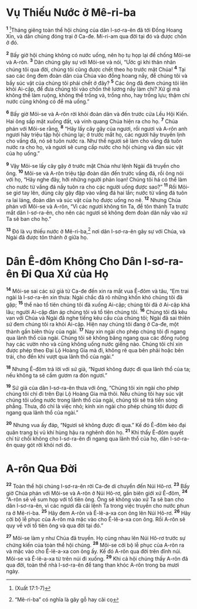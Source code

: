 # Vụ Thiếu Nước ở Mê-ri-ba
<sup><b>1</b></sup> [^1*]Tháng giêng toàn thể hội chúng của dân I-sơ-ra-ên đã tới Ðồng Hoang Xin, và dân chúng đóng trại ở Ca-đe. Mi-ri-am qua đời tại đó và được chôn ở đó.

<sup><b>2</b></sup> Bấy giờ hội chúng không có nước uống, nên họ tụ họp lại để chống Môi-se và A-rôn. <sup><b>3</b></sup> Dân chúng gây sự với Môi-se và nói, “Ước gì khi thân nhân chúng tôi qua đời, chúng tôi cũng được chết theo họ trước mặt Chúa! <sup><b>4</b></sup> Tại sao các ông đem đoàn dân của Chúa vào đồng hoang nầy, để chúng tôi và bầy súc vật của chúng tôi phải chết ở đây? <sup><b>5</b></sup> Các ông đã đem chúng tôi lên khỏi Ai-cập, để đưa chúng tôi vào chốn thê lương nầy làm chi? Xứ gì mà không thể làm ruộng, không thể trồng vả, trồng nho, hay trồng lựu; thậm chí nước cũng không có để mà uống.”

<sup><b>6</b></sup> Bấy giờ Môi-se và A-rôn rời khỏi đoàn dân và đến trước cửa Lều Hội Kiến. Hai ông sấp mặt xuống đất, và vinh quang Chúa hiện ra cho họ. <sup><b>7</b></sup> Chúa phán với Môi-se rằng, <sup><b>8</b></sup> “Hãy lấy cây gậy của ngươi, rồi ngươi và A-rôn anh ngươi hãy triệu tập hội chúng lại; ở trước mắt họ, các ngươi hãy truyền lịnh cho vầng đá, nó sẽ tuôn nước ra. Như thế ngươi sẽ làm cho vầng đá tuôn nước ra cho họ, và ngươi sẽ cung cấp nước cho hội chúng và đàn súc vật của họ uống.”

<sup><b>9</b></sup> Vậy Môi-se lấy cây gậy ở trước mặt Chúa như lệnh Ngài đã truyền cho ông. <sup><b>10</b></sup> Môi-se và A-rôn triệu tập đoàn dân đến trước vầng đá, rồi ông nói với họ, “Hãy nghe đây, hỡi những người phản loạn! Chúng tôi há có thể làm cho nước từ vầng đá nầy tuôn ra cho các người uống được sao?” <sup><b>11</b></sup> Rồi Môi-se giơ tay lên, dùng cây gậy đập vào vầng đá hai lần; nước từ vầng đá tuôn ra lai láng, đoàn dân và súc vật của họ được uống no nê. <sup><b>12</b></sup> Nhưng Chúa phán với Môi-se và A-rôn, “Vì các ngươi không tin Ta, để tôn thánh Ta trước mắt dân I-sơ-ra-ên, cho nên các ngươi sẽ không đem đoàn dân nầy vào xứ Ta sẽ ban cho họ.”

<sup><b>13</b></sup> Ðó là vụ thiếu nước ở Mê-ri-ba,[^1] nơi dân I-sơ-ra-ên gây sự với Chúa, và Ngài đã được tôn thánh ở giữa họ.

# Dân Ê-đôm Không Cho Dân I-sơ-ra-ên Ði Qua Xứ của Họ
<sup><b>14</b></sup> Môi-se sai các sứ giả từ Ca-đe đến xin ra mắt vua Ê-đôm và tâu, “Em trai ngài là I-sơ-ra-ên xin thưa: Ngài chắc đã rõ những khốn khó chúng tôi đã gặp; <sup><b>15</b></sup> thể nào tổ tiên chúng tôi đã xuống Ai-cập; chúng tôi đã ở Ai-cập khá lâu; người Ai-cập đàn áp chúng tôi và tổ tiên chúng tôi. <sup><b>16</b></sup> Chúng tôi đã kêu van với Chúa và Ngài đã nghe tiếng kêu cầu của chúng tôi; Ngài đã sai thiên sứ đem chúng tôi ra khỏi Ai-cập. Hiện nay chúng tôi đang ở Ca-đe, một thành gần biên thùy của ngài. <sup><b>17</b></sup> Nay xin ngài cho phép chúng tôi đi ngang qua lãnh thổ của ngài. Chúng tôi sẽ không băng ngang qua các đồng ruộng hay các vườn nho và cũng không uống nước giếng nào. Chúng tôi chỉ xin được phép theo Ðại Lộ Hoàng Gia mà đi, không rẽ qua bên phải hoặc bên trái, cho đến khi vượt qua lãnh thổ của ngài.”

<sup><b>18</b></sup> Nhưng Ê-đôm trả lời với sứ giả, “Ngươi không được đi qua lãnh thổ của ta; nếu không ta sẽ cầm gươm ra đón ngươi.”

<sup><b>19</b></sup> Sứ giả của dân I-sơ-ra-ên thưa với ông, “Chúng tôi xin ngài cho phép chúng tôi chỉ đi trên Ðại Lộ Hoàng Gia mà thôi. Nếu chúng tôi hay súc vật chúng tôi uống nước trong lãnh thổ của ngài, chúng tôi sẽ trả tiền sòng phẳng. Thưa, đó chỉ là việc nhỏ; kính xin ngài cho phép chúng tôi được đi ngang qua lãnh thổ của ngài.”

<sup><b>20</b></sup> Nhưng vua ấy đáp, “Ngươi sẽ không được đi qua.” Kế đó Ê-đôm kéo đại quân trang bị vũ khí hùng hậu ra nghênh đón họ. <sup><b>21</b></sup> Khi thấy Ê-đôm quyết chí từ chối không cho I-sơ-ra-ên đi ngang qua lãnh thổ của họ, dân I-sơ-ra-ên quay gót rời khỏi nơi đó.

# A-rôn Qua Ðời
<sup><b>22</b></sup> Toàn thể hội chúng I-sơ-ra-ên rời Ca-đe di chuyển đến Núi Hô-rơ. <sup><b>23</b></sup> Bấy giờ Chúa phán với Môi-se và A-rôn ở Núi Hô-rơ, gần biên giới xứ Ê-đôm, <sup><b>24</b></sup> “A-rôn sẽ về sum họp với tổ tiên ông. Ông sẽ không vào xứ Ta sẽ ban cho dân I-sơ-ra-ên, vì các ngươi đã cãi lệnh Ta trong việc truyền cho nước phun ra ở Mê-ri-ba. <sup><b>25</b></sup> Hãy đem A-rôn và Ê-lê-a-xa con ông lên Núi Hô-rơ. <sup><b>26</b></sup> Hãy cởi bộ lễ phục của A-rôn mà mặc vào cho Ê-lê-a-xa con ông. Rồi A-rôn sẽ quy về với tổ tiên ông và qua đời tại đó.”

<sup><b>27</b></sup> Môi-se làm y như Chúa đã truyền. Họ cùng nhau lên Núi Hô-rơ trước sự chứng kiến của toàn thể hội chúng. <sup><b>28</b></sup> Môi-se cởi bộ lễ phục của A-rôn ra và mặc vào cho Ê-lê-a-xa con ông ấy. Kế đó A-rôn qua đời trên đỉnh núi. Môi-se và Ê-lê-a-xa từ trên núi đi xuống. <sup><b>29</b></sup> Khi cả hội chúng thấy A-rôn đã qua đời, toàn thể nhà I-sơ-ra-ên để tang than khóc A-rôn trong ba mươi ngày.

[^1]: “Mê-ri-ba” có nghĩa là gây gỗ hay cãi cọ
[^1*]: (Xuất 17:1-7)
